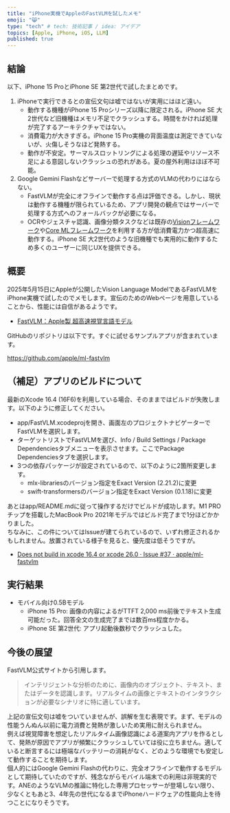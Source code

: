 ```yaml
---
title: "iPhone実機でAppleのFastVLMを試したメモ"
emoji: "😸"
type: "tech" # tech: 技術記事 / idea: アイデア
topics: [Apple, iPhone, iOS, LLM]
published: true
---
```

## 結論

以下、iPhone 15 ProとiPhone SE 第2世代で試したまとめです。

1. iPhoneで実行できるとの宣伝文句は嘘ではないが実用にはほど遠い。
    - 動作する機種がiPhone 15 Proシリーズ以降に限定される。iPhone SE 大2世代など旧機種はメモリ不足でクラッシュする。時間をかければ処理が完了するアーキテクチャではない。
    - 消費電力が大きすぎる。iPhone 15 Pro実機の背面温度は測定できていないが、火傷しそうなほど発熱する。
    - 動作が不安定。サーマルスロットリングによる処理の遅延やリソース不足による意図しないクラッシュの恐れがある。夏の屋外利用はほぼ不可能。
2. Google Gemini Flashなどサーバーで処理する方式のVLMの代わりにはならない。
    - FastVLMが完全にオフラインで動作する点は評価できる。しかし、現状は動作する機種が限られているため、アプリ開発の観点ではサーバーで処理する方式へのフォールバックが必要になる。
    - OCRやジェスチャ認識、画像分類タスクなどは既存の[Visionフレームワーク](https://developer.apple.com/documentation/vision)や[Core MLフレームワーク](https://developer.apple.com/documentation/coreml)を利用する方が低消費電力かつ超高速に動作する。iPhone SE 大2世代のような旧機種でも実用的に動作するため多くのユーザーに同じUXを提供できる。

## 概要

2025年5月15日にAppleが公開したVision Language ModelであるFastVLMをiPhone実機で試したのでメモします。宣伝のためのWebページを用意していることから、性能には自信があるようです。  

- [FastVLM：Apple製 超高速視覚言語モデル](https://fastvlm.net/ja)

GitHubのリポジトリは以下です。すぐに試せるサンプルアプリが含まれています。  

https://github.com/apple/ml-fastvlm

## （補足）アプリのビルドについて

最新のXcode 16.4 (16F6)を利用している場合、そのままではビルドが失敗します。以下のように修正してください。  

- app/FastVLM.xcodeprojを開き、画面左のプロジェクトナビゲーターでFastVLMを選択します。
- ターゲットリストでFastVLMを選び、Info / Build Settings / Package Dependenciesタブメニューを表示させます。ここでPackage Dependenciesタブを選択します。
- 3つの依存パッケージが設定されているので、以下のように2箇所変更します。
    - mlx-librariesのバージョン指定をExact Version (2.21.2)に変更
    - swift-transformersのバージョン指定をExact Version (0.1.18)に変更

あとはapp/README.mdに従って操作するだけでビルドが成功します。M1 PROチップを搭載したMacBook Pro 2021年モデルではビルド完了まで1分ほどかかりました。  
ちなみに、この件についてはIssueが建てられているので、いずれ修正されるかもしれません。放置されている様子を見ると、優先度は低そうですが。  

- [Does not build in xcode 16.4 or xcode 26.0 · Issue #37 · apple/ml-fastvlm](https://github.com/apple/ml-fastvlm/issues/37)

## 実行結果

- モバイル向け0.5Bモデル
    - iPhone 15 Pro: 画像の内容によるがTTFT 2,000 ms前後でテキスト生成可能だった。回答全文の生成完了までは数百ms程度かかる。
    - iPhone SE 第2世代: アプリ起動後数秒でクラッシュした。

## 今後の展望

FastVLM公式サイトから引用します。  

> インテリジェントな分析のために、画像内のオブジェクト、テキスト、またはデータを認識します。リアルタイムの画像とテキストのインタラクションが必要なシナリオに特に適しています。

上記の宣伝文句は嘘をついていませんが、誤解を生む表現です。まず、モデルの性能うんぬん以前に電力消費と発熱が激しいため実用に耐えられません。  
例えば視覚障害を想定したリアルタイム画像認識による道案内アプリを作るとして、発熱が原因でアプリが頻繁にクラッシュしていては役に立ちません。適していると断言するには極端なバッテリーの消耗がなく、どのような環境でも安定して動作することを期待します。  
個人的にはGoogle Gemini Flashの代わりに、完全オフラインで動作するモデルとして期待していたのですが、残念ながらモバイル端末での利用は非現実的です。ANEのようなVLMの推論に特化した専用プロセッサーが登場しない限り、少なくともあと3、4年先の世代になるまでiPhoneハードウェアの性能向上を待つことになりそうです。  
